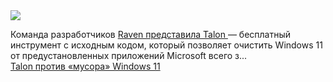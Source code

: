 <!--2025-02-15 13:20:17-->
<div class="yb">
  <div class="rss smaller1 habr"><img src="https://habrastorage.org/getpro/habr/upload_files/d7b/5d7/42d/d7b5d742d49a633019f6049d39d0d0f9.jpg" /><p>Команда разработчиков <a href="https://ravendevteam.org/software/talon/" rel="noopener noreferrer nofollow">Raven представила Talon </a>— бесплатный инструмент с исходным кодом, который позволяет очистить Windows 11 от предустановленных приложений Microsoft всего з... <br><a class="light" href="https://habr.com/ru/news/882840/?utm_source=habrahabr&utm_medium=rss&utm_campaign=882840">Talon против «мусора» Windows 11</a></div>
</div>
